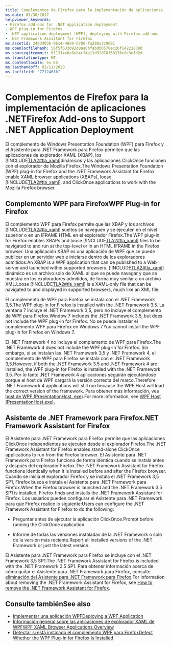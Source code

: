 ```yaml
---
title: Complementos de Firefox para la implementación de aplicaciones .NET
ms.date: 03/30/2017
helpviewer_keywords:
- Firefox add-ons for .NET application deployment
- WPF plug-in for Firefox
- .NET application deployment [WPF], deploying with Firefox add-ons
- .NET Framework Assistant for Firefox
ms.assetid: 2403403b-9b14-48e9-b70d-fa288a3c9081
ms.openlocfilehash: 56f5f633092d8aa0bfabdb0570ec26f14221838d
ms.sourcegitcommit: 011314e0c8eb4cf4a11d92078f58176c8c3efd2d
ms.translationtype: MT
ms.contentlocale: es-ES
ms.lasthandoff: 02/11/2020
ms.locfileid: "77124616"
---
```

# <a name="firefox-add-ons-to-support-net-application-deployment"></a><span data-ttu-id="cfa3f-102">Complementos de Firefox para la implementación de aplicaciones .NET</span><span class="sxs-lookup"><span data-stu-id="cfa3f-102">Firefox Add-ons to Support .NET Application Deployment</span></span>
<span data-ttu-id="cfa3f-103">El complemento de Windows Presentation Foundation (WPF) para Firefox y el Asistente para .NET Framework para Firefox permiten que las aplicaciones de explorador XAML (XBAP), los [!INCLUDE[TLA2#tla_xaml](../../../../includes/tla2sharptla-xaml-md.md)]dinámicos y las aplicaciones ClickOnce funcionen con el explorador de Mozilla Firefox.</span><span class="sxs-lookup"><span data-stu-id="cfa3f-103">The Windows Presentation Foundation (WPF) plug-in for Firefox and the .NET Framework Assistant for Firefox enable XAML browser applications (XBAPs), loose [!INCLUDE[TLA2#tla_xaml](../../../../includes/tla2sharptla-xaml-md.md)], and ClickOnce applications to work with the Mozilla Firefox browser.</span></span>  
  
## <a name="wpf-plug-in-for-firefox"></a><span data-ttu-id="cfa3f-104">Complemento WPF para Firefox</span><span class="sxs-lookup"><span data-stu-id="cfa3f-104">WPF Plug-in for Firefox</span></span>  
 <span data-ttu-id="cfa3f-105">El complemento WPF para Firefox permite que las XBAP y los archivos [!INCLUDE[TLA2#tla_xaml](../../../../includes/tla2sharptla-xaml-md.md)] sueltos se naveguen y se ejecuten en el nivel superior o en un IFRAME HTML en el explorador Firefox.</span><span class="sxs-lookup"><span data-stu-id="cfa3f-105">The WPF plug-in for Firefox enables XBAPs and loose [!INCLUDE[TLA2#tla_xaml](../../../../includes/tla2sharptla-xaml-md.md)] files to be navigated to and run at the top-level or in an HTML IFRAME in the Firefox browser.</span></span> <span data-ttu-id="cfa3f-106">Una aplicación XBAP es una aplicación de WPF que se puede publicar en un servidor web e iniciarse dentro de los exploradores admitidos.</span><span class="sxs-lookup"><span data-stu-id="cfa3f-106">An XBAP is a WPF application that can be published to a Web server and launched within supported browsers.</span></span> <span data-ttu-id="cfa3f-107">[!INCLUDE[TLA2#tla_xaml](../../../../includes/tla2sharptla-xaml-md.md)] dinámico es un archivo solo de XAML al que se puede navegar y que se muestra en los exploradores admitidos, de forma muy similar a un archivo XML.</span><span class="sxs-lookup"><span data-stu-id="cfa3f-107">Loose [!INCLUDE[TLA2#tla_xaml](../../../../includes/tla2sharptla-xaml-md.md)] is a XAML-only file that can be navigated to and displayed in supported browsers, much like an XML file.</span></span>  
  
 <span data-ttu-id="cfa3f-108">El complemento de WPF para Firefox se instala con el .NET Framework 3,5.</span><span class="sxs-lookup"><span data-stu-id="cfa3f-108">The WPF plug-in for Firefox is installed with the .NET Framework 3.5.</span></span> <span data-ttu-id="cfa3f-109">La ventana 7 incluye el .NET Framework 3,5, pero no incluye el complemento de WPF para Firefox.</span><span class="sxs-lookup"><span data-stu-id="cfa3f-109">Window 7 includes the .NET Framework 3.5, but does not include the WPF plug-in for Firefox.</span></span> <span data-ttu-id="cfa3f-110">No se puede instalar el complemento WPF para Firefox en Windows 7.</span><span class="sxs-lookup"><span data-stu-id="cfa3f-110">You cannot install the WPF plug-in for Firefox on Windows 7.</span></span>  
  
 <span data-ttu-id="cfa3f-111">El .NET Framework 4 no incluye el complemento de WPF para Firefox.</span><span class="sxs-lookup"><span data-stu-id="cfa3f-111">The .NET Framework 4 does not include the WPF plug-in for Firefox.</span></span> <span data-ttu-id="cfa3f-112">Sin embargo, si se instalan las .NET Framework 3,5 y .NET Framework 4, el complemento de WPF para Firefox se instala con el .NET Framework 3,5.</span><span class="sxs-lookup"><span data-stu-id="cfa3f-112">However, if both the .NET Framework 3.5 and .NET Framework 4 are installed, the WPF plug-in for Firefox is installed with the .NET Framework 3.5.</span></span> <span data-ttu-id="cfa3f-113">Por lo tanto .NET Framework 4 aplicaciones seguirán ejecutándose porque el host de WPF cargará la versión correcta del marco.</span><span class="sxs-lookup"><span data-stu-id="cfa3f-113">Therefore .NET Framework 4 applications will still run because the WPF Host will load the correct version of the framework.</span></span> <span data-ttu-id="cfa3f-114">Para obtener más información, vea [host de WPF (PresentationHost. exe)](wpf-host-presentationhost-exe.md).</span><span class="sxs-lookup"><span data-stu-id="cfa3f-114">For more information, see [WPF Host (PresentationHost.exe)](wpf-host-presentationhost-exe.md).</span></span>  
  
## <a name="net-framework-assistant-for-firefox"></a><span data-ttu-id="cfa3f-115">Asistente de .NET Framework para Firefox</span><span class="sxs-lookup"><span data-stu-id="cfa3f-115">.NET Framework Assistant for Firefox</span></span>  
 <span data-ttu-id="cfa3f-116">El Asistente para .NET Framework para Firefox permite que las aplicaciones ClickOnce independientes se ejecuten desde el explorador Firefox.</span><span class="sxs-lookup"><span data-stu-id="cfa3f-116">The .NET Framework Assistant for Firefox enables stand-alone ClickOnce applications to run from the Firefox browser.</span></span> <span data-ttu-id="cfa3f-117">El Asistente para .NET Framework para Firefox funciona de forma idéntica cuando se instala antes y después del explorador Firefox.</span><span class="sxs-lookup"><span data-stu-id="cfa3f-117">The .NET Framework Assistant for Firefox functions identically when it is installed before and after the Firefox browser.</span></span> <span data-ttu-id="cfa3f-118">Cuando se inicia el explorador Firefox y se instala el .NET Framework 3,5 SP1, Firefox busca e instala el Asistente para .NET Framework para Firefox.</span><span class="sxs-lookup"><span data-stu-id="cfa3f-118">When the Firefox browser is launched and the .NET Framework 3.5 SP1 is installed, Firefox finds and installs the .NET Framework Assistant for Firefox.</span></span> <span data-ttu-id="cfa3f-119">Los usuarios pueden configurar el Asistente para .NET Framework para que Firefox realice lo siguiente:</span><span class="sxs-lookup"><span data-stu-id="cfa3f-119">Users can configure the .NET Framework Assistant for Firefox to do the following:</span></span>  
  
- <span data-ttu-id="cfa3f-120">Preguntar antes de ejecutar la aplicación ClickOnce.</span><span class="sxs-lookup"><span data-stu-id="cfa3f-120">Prompt before running the ClickOnce application.</span></span>  
  
- <span data-ttu-id="cfa3f-121">Informe de todas las versiones instaladas de la .NET Framework o solo de la versión más reciente.</span><span class="sxs-lookup"><span data-stu-id="cfa3f-121">Report all installed versions of the .NET Framework or just the latest version.</span></span>  
  
 <span data-ttu-id="cfa3f-122">El Asistente para .NET Framework para Firefox se incluye con el .NET Framework 3,5 SP1.</span><span class="sxs-lookup"><span data-stu-id="cfa3f-122">The .NET Framework Assistant for Firefox is included with the .NET Framework 3.5 SP1.</span></span> <span data-ttu-id="cfa3f-123">Para obtener información acerca de cómo quitar el Asistente para .NET Framework para Firefox, consulte [eliminación del Asistente para .NET Framework para Firefox](https://support.microsoft.com/help/963707/how-to-remove-the-net-framework-assistant-for-firefox).</span><span class="sxs-lookup"><span data-stu-id="cfa3f-123">For information about removing the .NET Framework Assistant for Firefox, see [How to remove the .NET Framework Assistant for Firefox](https://support.microsoft.com/help/963707/how-to-remove-the-net-framework-assistant-for-firefox).</span></span>  
  
## <a name="see-also"></a><span data-ttu-id="cfa3f-124">Consulte también</span><span class="sxs-lookup"><span data-stu-id="cfa3f-124">See also</span></span>

- [<span data-ttu-id="cfa3f-125">Implementar una aplicación WPF</span><span class="sxs-lookup"><span data-stu-id="cfa3f-125">Deploying a WPF Application</span></span>](deploying-a-wpf-application-wpf.md)
- [<span data-ttu-id="cfa3f-126">Información general sobre las aplicaciones de explorador XAML de WPF</span><span class="sxs-lookup"><span data-stu-id="cfa3f-126">WPF XAML Browser Applications Overview</span></span>](wpf-xaml-browser-applications-overview.md)
- [<span data-ttu-id="cfa3f-127">Detectar si está instalado el complemento WPF para Firefox</span><span class="sxs-lookup"><span data-stu-id="cfa3f-127">Detect Whether the WPF Plug-In for Firefox Is Installed</span></span>](how-to-detect-whether-the-wpf-plug-in-for-firefox-is-installed.md)
